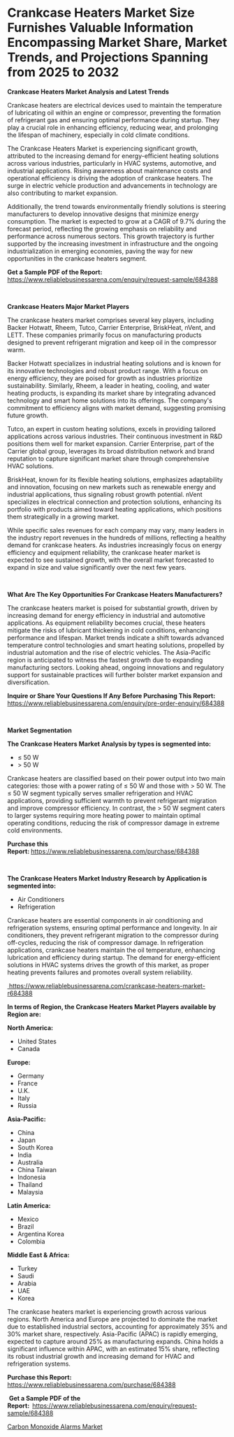 <p><h1>Crankcase Heaters Market Size Furnishes Valuable Information Encompassing Market Share, Market Trends, and Projections Spanning from 2025 to 2032</h1></p><p><strong>Crankcase Heaters Market Analysis and Latest Trends</strong></p>
<p><p>Crankcase heaters are electrical devices used to maintain the temperature of lubricating oil within an engine or compressor, preventing the formation of refrigerant gas and ensuring optimal performance during startup. They play a crucial role in enhancing efficiency, reducing wear, and prolonging the lifespan of machinery, especially in cold climate conditions.</p><p>The Crankcase Heaters Market is experiencing significant growth, attributed to the increasing demand for energy-efficient heating solutions across various industries, particularly in HVAC systems, automotive, and industrial applications. Rising awareness about maintenance costs and operational efficiency is driving the adoption of crankcase heaters. The surge in electric vehicle production and advancements in technology are also contributing to market expansion.</p><p>Additionally, the trend towards environmentally friendly solutions is steering manufacturers to develop innovative designs that minimize energy consumption. The market is expected to grow at a CAGR of 9.7% during the forecast period, reflecting the growing emphasis on reliability and performance across numerous sectors. This growth trajectory is further supported by the increasing investment in infrastructure and the ongoing industrialization in emerging economies, paving the way for new opportunities in the crankcase heaters segment.</p></p>
<p><strong>Get a Sample PDF of the Report:&nbsp;</strong> <a href="https://www.reliablebusinessarena.com/enquiry/request-sample/684388?utm_campaign=2534&utm_medium=2&utm_source=Github&utm_content=ia&utm_term=21022025&utm_id=crankcase-heaters">https://www.reliablebusinessarena.com/enquiry/request-sample/684388</a></p>
<p>&nbsp;</p>
<p><strong>Crankcase Heaters Major Market Players</strong></p>
<p><p>The crankcase heaters market comprises several key players, including Backer Hotwatt, Rheem, Tutco, Carrier Enterprise, BriskHeat, nVent, and LETT. These companies primarily focus on manufacturing products designed to prevent refrigerant migration and keep oil in the compressor warm.</p><p>Backer Hotwatt specializes in industrial heating solutions and is known for its innovative technologies and robust product range. With a focus on energy efficiency, they are poised for growth as industries prioritize sustainability. Similarly, Rheem, a leader in heating, cooling, and water heating products, is expanding its market share by integrating advanced technology and smart home solutions into its offerings. The company's commitment to efficiency aligns with market demand, suggesting promising future growth.</p><p>Tutco, an expert in custom heating solutions, excels in providing tailored applications across various industries. Their continuous investment in R&D positions them well for market expansion. Carrier Enterprise, part of the Carrier global group, leverages its broad distribution network and brand reputation to capture significant market share through comprehensive HVAC solutions.</p><p>BriskHeat, known for its flexible heating solutions, emphasizes adaptability and innovation, focusing on new markets such as renewable energy and industrial applications, thus signaling robust growth potential. nVent specializes in electrical connection and protection solutions, enhancing its portfolio with products aimed toward heating applications, which positions them strategically in a growing market.</p><p>While specific sales revenues for each company may vary, many leaders in the industry report revenues in the hundreds of millions, reflecting a healthy demand for crankcase heaters. As industries increasingly focus on energy efficiency and equipment reliability, the crankcase heater market is expected to see sustained growth, with the overall market forecasted to expand in size and value significantly over the next few years.</p></p>
<p>&nbsp;</p>
<p><strong>What Are The Key Opportunities For Crankcase Heaters Manufacturers?</strong></p>
<p><p>The crankcase heaters market is poised for substantial growth, driven by increasing demand for energy efficiency in industrial and automotive applications. As equipment reliability becomes crucial, these heaters mitigate the risks of lubricant thickening in cold conditions, enhancing performance and lifespan. Market trends indicate a shift towards advanced temperature control technologies and smart heating solutions, propelled by industrial automation and the rise of electric vehicles. The Asia-Pacific region is anticipated to witness the fastest growth due to expanding manufacturing sectors. Looking ahead, ongoing innovations and regulatory support for sustainable practices will further bolster market expansion and diversification.</p></p>
<p><strong>Inquire or Share Your Questions If Any Before Purchasing This Report:</strong> <a href="https://www.reliablebusinessarena.com/enquiry/pre-order-enquiry/684388?utm_campaign=2534&utm_medium=2&utm_source=Github&utm_content=ia&utm_term=21022025&utm_id=crankcase-heaters">https://www.reliablebusinessarena.com/enquiry/pre-order-enquiry/684388</a></p>
<p>&nbsp;</p>
<p><strong>Market Segmentation</strong></p>
<p><strong>The Crankcase Heaters Market Analysis by types is segmented into:</strong></p>
<p><ul><li>≤ 50 W</li><li>> 50 W</li></ul></p>
<p><p>Crankcase heaters are classified based on their power output into two main categories: those with a power rating of ≤ 50 W and those with > 50 W. The ≤ 50 W segment typically serves smaller refrigeration and HVAC applications, providing sufficient warmth to prevent refrigerant migration and improve compressor efficiency. In contrast, the > 50 W segment caters to larger systems requiring more heating power to maintain optimal operating conditions, reducing the risk of compressor damage in extreme cold environments.</p></p>
<p><strong>Purchase this Report:&nbsp;</strong><a href="https://www.reliablebusinessarena.com/purchase/684388?utm_campaign=2534&utm_medium=2&utm_source=Github&utm_content=ia&utm_term=21022025&utm_id=crankcase-heaters">https://www.reliablebusinessarena.com/purchase/684388</a></p>
<p>&nbsp;</p>
<p><strong>The Crankcase Heaters Market Industry Research by Application is segmented into:</strong></p>
<p><ul><li>Air Conditioners</li><li>Refrigeration</li></ul></p>
<p><p>Crankcase heaters are essential components in air conditioning and refrigeration systems, ensuring optimal performance and longevity. In air conditioners, they prevent refrigerant migration to the compressor during off-cycles, reducing the risk of compressor damage. In refrigeration applications, crankcase heaters maintain the oil temperature, enhancing lubrication and efficiency during startup. The demand for energy-efficient solutions in HVAC systems drives the growth of this market, as proper heating prevents failures and promotes overall system reliability.</p></p>
<p><a href="https://www.reliablebusinessarena.com/crankcase-heaters-market-r684388?utm_campaign=2534&utm_medium=2&utm_source=Github&utm_content=ia&utm_term=21022025&utm_id=crankcase-heaters">&nbsp;https://www.reliablebusinessarena.com/crankcase-heaters-market-r684388</a></p>
<p><strong>In terms of Region, the Crankcase Heaters Market Players available by Region are:</strong></p>
<p>
    <p> <strong> North America: </strong>
        <ul>
            <li>United States</li>
            <li>Canada</li>
        </ul>
        </p> 
    <p> <strong> Europe: </strong>
        <ul>
            <li>Germany</li>
            <li>France</li>
            <li>U.K.</li>
            <li>Italy</li>
            <li>Russia</li>
        </ul>
        </p> 
    <p> <strong> Asia-Pacific: </strong>
        <ul>
            <li>China</li>
            <li>Japan</li>
            <li>South Korea</li>
            <li>India</li>
            <li>Australia</li>
            <li>China Taiwan</li>
            <li>Indonesia</li>
            <li>Thailand</li>
            <li>Malaysia</li>
        </ul>
        </p> 
    <p> <strong> Latin America: </strong>
        <ul>
            <li>Mexico</li>
            <li>Brazil</li>
            <li>Argentina Korea</li>
            <li>Colombia</li>
        </ul>
        </p> 
    <p> <strong> Middle East & Africa: </strong>
        <ul>
            <li>Turkey</li>
            <li>Saudi</li>
            <li>Arabia</li>
            <li>UAE</li>
            <li>Korea</li>
        </ul>
    </p>
    </p>
<p><p>The crankcase heaters market is experiencing growth across various regions. North America and Europe are projected to dominate the market due to established industrial sectors, accounting for approximately 35% and 30% market share, respectively. Asia-Pacific (APAC) is rapidly emerging, expected to capture around 25% as manufacturing expands. China holds a significant influence within APAC, with an estimated 15% share, reflecting its robust industrial growth and increasing demand for HVAC and refrigeration systems.</p></p>
<p><strong>Purchase this Report: </strong><a href="https://www.reliablebusinessarena.com/purchase/684388?utm_campaign=2534&utm_medium=2&utm_source=Github&utm_content=ia&utm_term=21022025&utm_id=crankcase-heaters">https://www.reliablebusinessarena.com/purchase/684388</a></p>
<p>&nbsp;<strong>Get a Sample PDF of the Report:&nbsp;&nbsp;</strong><a href="https://www.reliablebusinessarena.com/enquiry/request-sample/684388?utm_campaign=2534&utm_medium=2&utm_source=Github&utm_content=ia&utm_term=21022025&utm_id=crankcase-heaters">https://www.reliablebusinessarena.com/enquiry/request-sample/684388</a></p>
<p><strong></strong></p>
<p><p><a href="https://github.com/quiraytaibat/Market-Research-Report-List-1/blob/main/carbon-monoxide-alarms-market.md?utm_campaign=2534&utm_medium=2&utm_source=Github&utm_content=ia&utm_term=21022025&utm_id=crankcase-heaters">Carbon Monoxide Alarms Market</a></p></p>